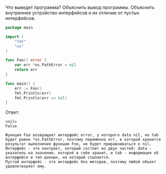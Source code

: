 Что выведет программа? Объяснить вывод программы. Объяснить внутреннее устройство интерфейсов и их отличие от пустых интерфейсов.

```go
package main

import (
	"fmt"
	"os"
)

func Foo() error {
	var err *os.PathError = nil
	return err
}

func main() {
	err := Foo()
	fmt.Println(err)
	fmt.Println(err == nil)
}
```

Ответ:
```
<nil>
False

Функция Foo возвращает интерфейс error, у которого data nil, но tab будет равен *os.PathError, поэтому переменна err, в которой хранится результат выполнения функции Foo, не будет приравниваться к nil.
Интерфейс - это контракт, который состоит из двух частей: data - указатель на значение, котороё в себе хранит, и tab - информация об интерфейсе и тип данных, на который ссылается.
Пустой интерфейс - это интерфейс без методов, поэтому любой объект удовлетворяет ему.
```
